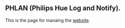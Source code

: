 ## PHLAN (Philips Hue Log and Notify).

This is the page for manaing the [website](https://philips-hue-log-and-notify.github.io). 
